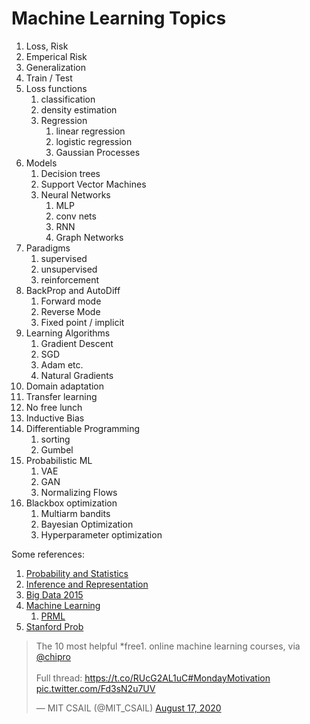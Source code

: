 # Machine Learning Topics

1. Loss, Risk
1. Emperical Risk
1. Generalization
1. Train / Test
1. Loss functions
    1. classification
    1. density estimation
    1. Regression
        1. linear regression
        1. logistic regression
        1. Gaussian Processes
1. Models
    1. Decision trees
    1. Support Vector Machines
    1. Neural Networks
        1. MLP
        1. conv nets
        1. RNN
        1. Graph Networks
1. Paradigms
    1. supervised
    1. unsupervised
    1. reinforcement
1. BackProp and AutoDiff
    1. Forward mode
    1. Reverse Mode
    1. Fixed point / implicit
1. Learning Algorithms
    1. Gradient Descent
    1. SGD
    1. Adam etc.
    1. Natural Gradients
1. Domain adaptation
1. Transfer learning
1. No free lunch
1. Inductive Bias
1. Differentiable Programming
    1. sorting
    1. Gumbel 
1. Probabilistic ML
    1. VAE
    1. GAN
    1. Normalizing Flows
1. Blackbox optimization
    1. Multiarm bandits
    1. Bayesian Optimization
    1. Hyperparameter optimization


Some references:
 1. [Probability and Statistics](https://cims.nyu.edu/~cfgranda/pages/DSGA1002_fall17/index.html)
 1. [Inference and Representation](https://inf16nyu.github.io/home/)
 1. [Big Data 2015](https://www.vistrails.org/index.php/Course:_Big_Data_2015)
 1. [Machine Learning](https://davidrosenberg.github.io/ml2017/#resources)
     1. [PRML](https://github.com/cranmer/PRML)
 1. [Stanford Prob](http://cs229.stanford.edu/section/cs229-prob.pdf) 

<blockquote class="twitter-tweet"><p lang="en" dir="ltr">The 10 most helpful *free1. online machine learning courses, via <a href="https://twitter.com/chipro?ref_src=twsrc%5Etfw">@chipro</a><br><br>Full thread: <a href="https://t.co/RUcG2AL1uC">https://t.co/RUcG2AL1uC</a><a href="https://twitter.com/hashtag/MondayMotivation?src=hash&amp;ref_src=twsrc%5Etfw">#MondayMotivation</a> <a href="https://t.co/Fd3sN2u7UV">pic.twitter.com/Fd3sN2u7UV</a></p>&mdash; MIT CSAIL (@MIT_CSAIL) <a href="https://twitter.com/MIT_CSAIL/status/1295391687783718914?ref_src=twsrc%5Etfw">August 17, 2020</a></blockquote> <script async src="https://platform.twitter.com/widgets.js" charset="utf-8"></script>